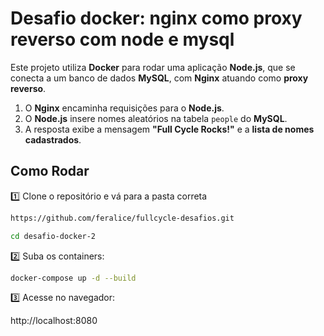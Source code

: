 # Desafio docker: nginx como proxy reverso com node e mysql

Este projeto utiliza **Docker** para rodar uma aplicação **Node.js**, que se conecta a um banco de dados **MySQL**, com **Nginx** atuando como **proxy reverso**.

1. O **Nginx** encaminha requisições para o **Node.js**.
2. O **Node.js** insere nomes aleatórios na tabela `people` do **MySQL**.
3. A resposta exibe a mensagem **"Full Cycle Rocks!"** e a **lista de nomes cadastrados**.

## Como Rodar

1️⃣ Clone o repositório e vá para a pasta correta

```sh
https://github.com/feralice/fullcycle-desafios.git
```

```sh
cd desafio-docker-2
```

2️⃣ Suba os containers:

```sh
docker-compose up -d --build
```

3️⃣ Acesse no navegador:

http://localhost:8080
